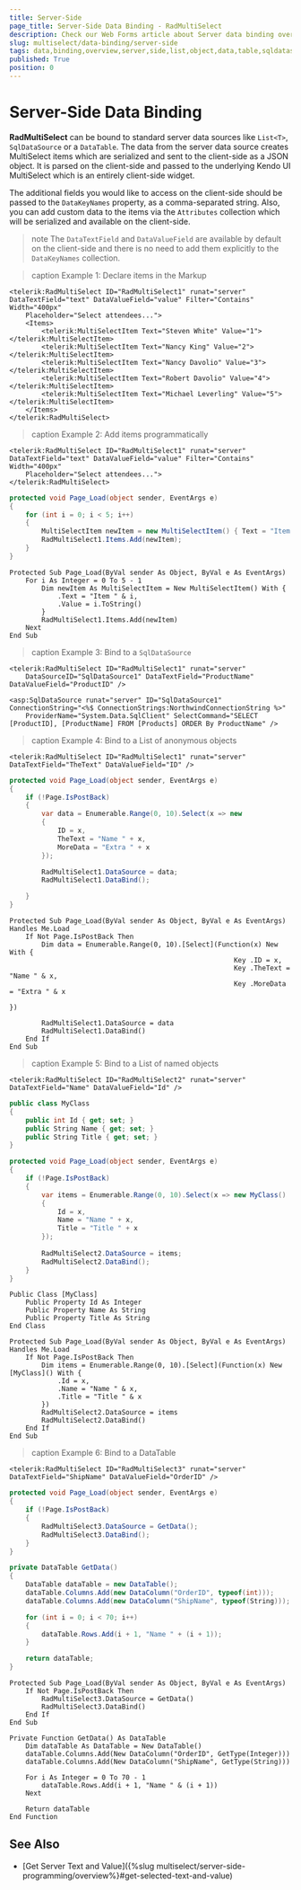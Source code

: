 ```yaml
---
title: Server-Side
page_title: Server-Side Data Binding - RadMultiSelect
description: Check our Web Forms article about Server data binding overview of RadMultiSelect.
slug: multiselect/data-binding/server-side
tags: data,binding,overview,server,side,list,object,data,table,sqldatasource,declarative
published: True
position: 0
---
```


# Server-Side Data Binding

**RadMultiSelect** can be bound to standard server data sources like `List<T>`, `SqlDataSource` or a `DataTable`. The data from the server data source creates MultiSelect items which are serialized and sent to the client-side as a JSON object. It is parsed on the client-side and passed to the underlying Kendo UI MultiSelect which is an entirely client-side widget. 

The additional fields you would like to access on the client-side should be passed to the `DataKeyNames` property, as a comma-separated string. Also, you can add custom data to the items via the `Attributes` collection which will be serialized and available on the client-side.

>note The `DataTextField` and `DataValueField` are available by default on the client-side and there is no need to add them explicitly to the `DataKeyNames` collection.
>

>caption Example 1: Declare items in the Markup

````ASP.NET
<telerik:RadMultiSelect ID="RadMultiSelect1" runat="server" DataTextField="text" DataValueField="value" Filter="Contains" Width="400px"
    Placeholder="Select attendees...">
    <Items>
        <telerik:MultiSelectItem Text="Steven White" Value="1"></telerik:MultiSelectItem>
        <telerik:MultiSelectItem Text="Nancy King" Value="2"></telerik:MultiSelectItem>
        <telerik:MultiSelectItem Text="Nancy Davolio" Value="3"></telerik:MultiSelectItem>
        <telerik:MultiSelectItem Text="Robert Davolio" Value="4"></telerik:MultiSelectItem>
        <telerik:MultiSelectItem Text="Michael Leverling" Value="5"></telerik:MultiSelectItem>
    </Items>
</telerik:RadMultiSelect>
````

>caption Example 2: Add items programmatically

````ASP.NET
<telerik:RadMultiSelect ID="RadMultiSelect1" runat="server" DataTextField="text" DataValueField="value" Filter="Contains" Width="400px"
    Placeholder="Select attendees...">
</telerik:RadMultiSelect>
````

````C#
protected void Page_Load(object sender, EventArgs e)
{
    for (int i = 0; i < 5; i++)
    {
        MultiSelectItem newItem = new MultiSelectItem() { Text = "Item " + i, Value = i.ToString() });
        RadMultiSelect1.Items.Add(newItem);
    }
}
````
````VB
Protected Sub Page_Load(ByVal sender As Object, ByVal e As EventArgs)
    For i As Integer = 0 To 5 - 1
        Dim newItem As MultiSelectItem = New MultiSelectItem() With {
            .Text = "Item " & i,
            .Value = i.ToString()
        }
        RadMultiSelect1.Items.Add(newItem)
    Next
End Sub
````


>caption Example 3: Bind to a `SqlDataSource`

````ASP.NET
<telerik:RadMultiSelect ID="RadMultiSelect1" runat="server"
    DataSourceID="SqlDataSource1" DataTextField="ProductName" DataValueField="ProductID" />

<asp:SqlDataSource runat="server" ID="SqlDataSource1" ConnectionString="<%$ ConnectionStrings:NorthwindConnectionString %>"
    ProviderName="System.Data.SqlClient" SelectCommand="SELECT [ProductID], [ProductName] FROM [Products] ORDER By ProductName" />
````

>caption Example 4: Bind to a List of anonymous objects

````ASP.NET
<telerik:RadMultiSelect ID="RadMultiSelect1" runat="server" DataTextField="TheText" DataValueField="ID" />
````

````C#
protected void Page_Load(object sender, EventArgs e)
{
	if (!Page.IsPostBack)
	{
		var data = Enumerable.Range(0, 10).Select(x => new
		{
			ID = x,
			TheText = "Name " + x,
			MoreData = "Extra " + x
		});

		RadMultiSelect1.DataSource = data;
		RadMultiSelect1.DataBind();

	}
}
````
````VB
Protected Sub Page_Load(ByVal sender As Object, ByVal e As EventArgs) Handles Me.Load
	If Not Page.IsPostBack Then
		Dim data = Enumerable.Range(0, 10).[Select](Function(x) New With {
														Key .ID = x,
														Key .TheText = "Name " & x,
														Key .MoreData = "Extra " & x
																		})

		RadMultiSelect1.DataSource = data
		RadMultiSelect1.DataBind()
	End If
End Sub
````

>caption Example 5: Bind to a List of named objects

````ASP.NET
<telerik:RadMultiSelect ID="RadMultiSelect2" runat="server" DataTextField="Name" DataValueField="Id" />
````

````C#
public class MyClass
{
    public int Id { get; set; }
    public String Name { get; set; }
    public String Title { get; set; }
}

protected void Page_Load(object sender, EventArgs e)
{
    if (!Page.IsPostBack)
    {
        var items = Enumerable.Range(0, 10).Select(x => new MyClass()
        {
            Id = x,
            Name = "Name " + x,
            Title = "Title " + x
        });
    
        RadMultiSelect2.DataSource = items;
        RadMultiSelect2.DataBind();
    }
}
````
````VB
Public Class [MyClass]
    Public Property Id As Integer
    Public Property Name As String
    Public Property Title As String
End Class

Protected Sub Page_Load(ByVal sender As Object, ByVal e As EventArgs) Handles Me.Load
    If Not Page.IsPostBack Then
        Dim items = Enumerable.Range(0, 10).[Select](Function(x) New [MyClass]() With {
            .Id = x,
            .Name = "Name " & x,
            .Title = "Title " & x
        })
        RadMultiSelect2.DataSource = items
        RadMultiSelect2.DataBind()
    End If
End Sub
````

>caption Example 6: Bind to a DataTable

````ASP.NET
<telerik:RadMultiSelect ID="RadMultiSelect3" runat="server" DataTextField="ShipName" DataValueField="OrderID" />
````

````C#
protected void Page_Load(object sender, EventArgs e)
{
    if (!Page.IsPostBack)
    {
        RadMultiSelect3.DataSource = GetData();
        RadMultiSelect3.DataBind();
    }
}

private DataTable GetData()
{
    DataTable dataTable = new DataTable();
    dataTable.Columns.Add(new DataColumn("OrderID", typeof(int)));
    dataTable.Columns.Add(new DataColumn("ShipName", typeof(String)));

    for (int i = 0; i < 70; i++)
    {
        dataTable.Rows.Add(i + 1, "Name " + (i + 1));
    }

    return dataTable;
}
````
````VB
Protected Sub Page_Load(ByVal sender As Object, ByVal e As EventArgs)
    If Not Page.IsPostBack Then
        RadMultiSelect3.DataSource = GetData()
        RadMultiSelect3.DataBind()
    End If
End Sub

Private Function GetData() As DataTable
    Dim dataTable As DataTable = New DataTable()
    dataTable.Columns.Add(New DataColumn("OrderID", GetType(Integer)))
    dataTable.Columns.Add(New DataColumn("ShipName", GetType(String)))

    For i As Integer = 0 To 70 - 1
        dataTable.Rows.Add(i + 1, "Name " & (i + 1))
    Next

    Return dataTable
End Function
````

## See Also

* [Get Server Text and Value]({%slug multiselect/server-side-programming/overview%}#get-selected-text-and-value)

